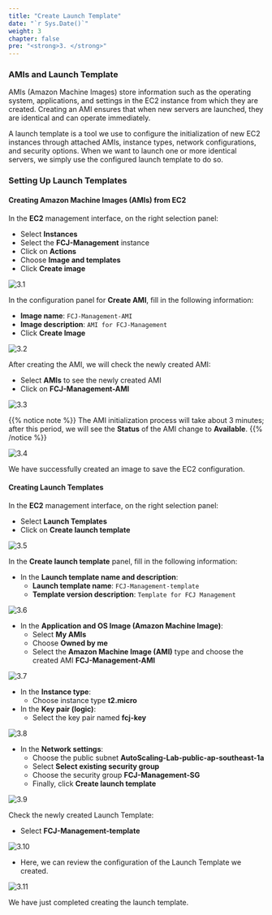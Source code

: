```yaml
---
title: "Create Launch Template"
date: "`r Sys.Date()`"
weight: 3
chapter: false
pre: "<strong>3. </strong>"
---
```


### AMIs and Launch Template

AMIs (Amazon Machine Images) store information such as the operating system, applications, and settings in the EC2 instance from which they are created. Creating an AMI ensures that when new servers are launched, they are identical and can operate immediately.

A launch template is a tool we use to configure the initialization of new EC2 instances through attached AMIs, instance types, network configurations, and security options. When we want to launch one or more identical servers, we simply use the configured launch template to do so.

### Setting Up Launch Templates

#### Creating Amazon Machine Images (AMIs) from EC2

In the **EC2** management interface, on the right selection panel:

- Select **Instances**
- Select the **FCJ-Management** instance
- Click on **Actions**
- Choose **Image and templates**
- Click **Create image**

![3.1](/images/3-create-launch-template/3.1.png)

In the configuration panel for **Create AMI**, fill in the following information:

- **Image name**: `FCJ-Management-AMI`
- **Image description**: `AMI for FCJ-Management`
- Click **Create Image**

![3.2](/images/3-create-launch-template/3.2.png)

After creating the AMI, we will check the newly created AMI:

- Select **AMIs** to see the newly created AMI
- Click on **FCJ-Management-AMI**

![3.3](/images/3-create-launch-template/3.3.png)

{{% notice note %}}
The AMI initialization process will take about 3 minutes; after this period, we will see the **Status** of the AMI change to **Available**.
{{% /notice %}}

![3.4](/images/3-create-launch-template/3.4.png)

We have successfully created an image to save the EC2 configuration.

#### Creating Launch Templates

In the **EC2** management interface, on the right selection panel:

- Select **Launch Templates**
- Click on **Create launch template**

![3.5](/images/3-create-launch-template/3.5.png)

In the **Create launch template** panel, fill in the following information:

- In the **Launch template name and description**:
  - **Launch template name**: `FCJ-Management-template`
  - **Template version description**: `Template for FCJ Management`

![3.6](/images/3-create-launch-template/3.6.png)

- In the **Application and OS Image (Amazon Machine Image)**:
  - Select **My AMIs**
  - Choose **Owned by me**
  - Select the **Amazon Machine Image (AMI)** type and choose the created AMI **FCJ-Management-AMI**

![3.7](/images/3-create-launch-template/3.7.png)

- In the **Instance type**:
  - Choose instance type **t2.micro**
- In the **Key pair (logic)**:
  - Select the key pair named **fcj-key**

![3.8](/images/3-create-launch-template/3.8.png)

- In the **Network settings**:
  - Choose the public subnet **AutoScaling-Lab-public-ap-southeast-1a**
  - Select **Select existing security group**
  - Choose the security group **FCJ-Management-SG**
  - Finally, click **Create launch template**

![3.9](/images/3-create-launch-template/3.9.png)

Check the newly created Launch Template:

- Select **FCJ-Management-template**

![3.10](/images/3-create-launch-template/3.10.png)

- Here, we can review the configuration of the Launch Template we created.

![3.11](/images/3-create-launch-template/3.11.png)

We have just completed creating the launch template.
